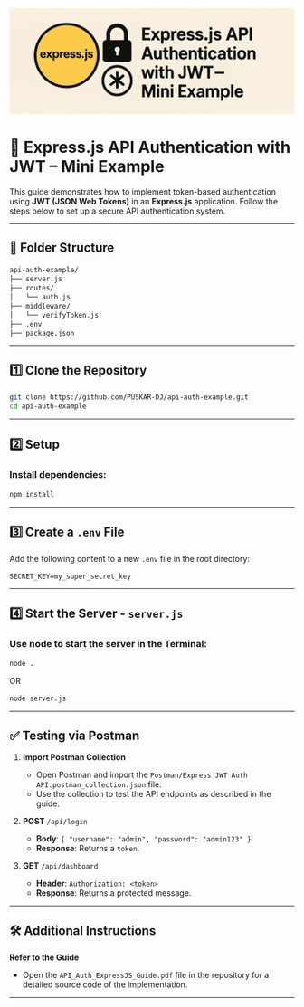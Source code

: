![Logo](assets/jwt_logo.png " Express.js API Authentication with JWT – Mini Example")


# 🔐 Express.js API Authentication with JWT – Mini Example

This guide demonstrates how to implement token-based authentication using **JWT (JSON Web Tokens)** in an **Express.js** application. Follow the steps below to set up a secure API authentication system.

---

## 📁 Folder Structure

```
api-auth-example/
├── server.js
├── routes/
│   └── auth.js
├── middleware/
│   └── verifyToken.js
├── .env
├── package.json
```

---

## 1️⃣ Clone the Repository

```bash
git clone https://github.com/PUSKAR-DJ/api-auth-example.git
cd api-auth-example
```
---

## 2️⃣ Setup

### Install dependencies:

```bash
npm install
```

---

## 3️⃣ Create a `.env` File

Add the following content to a new `.env` file in the root directory:

```env
SECRET_KEY=my_super_secret_key
```
---

## 4️⃣ Start the Server - `server.js`

### Use node to start the server in the Terminal:

```bash
node . 
```
OR

```bash
node server.js 
```
---

## ✅ Testing via Postman

1. **Import Postman Collection**
   - Open Postman and import the `Postman/Express JWT Auth API.postman_collection.json` file.
   - Use the collection to test the API endpoints as described in the guide.

2. **POST** `/api/login`  
     - **Body**: `{ "username": "admin", "password": "admin123" }`  
     - **Response**: Returns a `token`.

3. **GET** `/api/dashboard`  
     - **Header**: `Authorization: <token>`  
     - **Response**: Returns a protected message.

---

## 🛠️ Additional Instructions

**Refer to the Guide**
   - Open the `API_Auth_ExpressJS_Guide.pdf` file in the repository for a detailed source code of the implementation.

---
